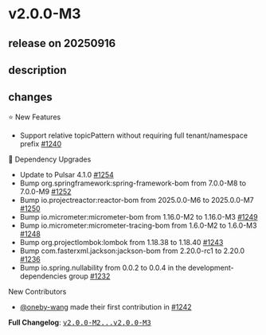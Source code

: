# v2.0.0-M3

## release on 20250916
## description
## changes
⭐ New Features

* Support relative topicPattern without requiring full tenant/namespace prefix <a href="https://github.com/spring-projects/spring-pulsar/issues/1240" data-hovercard-type="issue" data-hovercard-url="/spring-projects/spring-pulsar/issues/1240/hovercard">#1240</a>

🔨 Dependency Upgrades

* Update to Pulsar 4.1.0 <a href="https://github.com/spring-projects/spring-pulsar/pull/1254" data-hovercard-type="pull_request" data-hovercard-url="/spring-projects/spring-pulsar/pull/1254/hovercard">#1254</a>
* Bump org.springframework:spring-framework-bom from 7.0.0-M8 to 7.0.0-M9 <a href="https://github.com/spring-projects/spring-pulsar/pull/1252" data-hovercard-type="pull_request" data-hovercard-url="/spring-projects/spring-pulsar/pull/1252/hovercard">#1252</a>
* Bump io.projectreactor:reactor-bom from 2025.0.0-M6 to 2025.0.0-M7 <a href="https://github.com/spring-projects/spring-pulsar/pull/1250" data-hovercard-type="pull_request" data-hovercard-url="/spring-projects/spring-pulsar/pull/1250/hovercard">#1250</a>
* Bump io.micrometer:micrometer-bom from 1.16.0-M2 to 1.16.0-M3 <a href="https://github.com/spring-projects/spring-pulsar/pull/1249" data-hovercard-type="pull_request" data-hovercard-url="/spring-projects/spring-pulsar/pull/1249/hovercard">#1249</a>
* Bump io.micrometer:micrometer-tracing-bom from 1.6.0-M2 to 1.6.0-M3 <a href="https://github.com/spring-projects/spring-pulsar/pull/1248" data-hovercard-type="pull_request" data-hovercard-url="/spring-projects/spring-pulsar/pull/1248/hovercard">#1248</a>
* Bump org.projectlombok:lombok from 1.18.38 to 1.18.40 <a href="https://github.com/spring-projects/spring-pulsar/pull/1243" data-hovercard-type="pull_request" data-hovercard-url="/spring-projects/spring-pulsar/pull/1243/hovercard">#1243</a>
* Bump com.fasterxml.jackson:jackson-bom from 2.20.0-rc1 to 2.20.0 <a href="https://github.com/spring-projects/spring-pulsar/pull/1236" data-hovercard-type="pull_request" data-hovercard-url="/spring-projects/spring-pulsar/pull/1236/hovercard">#1236</a>
* Bump io.spring.nullability from 0.0.2 to 0.0.4 in the development-dependencies group <a href="https://github.com/spring-projects/spring-pulsar/pull/1232" data-hovercard-type="pull_request" data-hovercard-url="/spring-projects/spring-pulsar/pull/1232/hovercard">#1232</a>

New Contributors

* <a class="user-mention notranslate" data-hovercard-type="user" data-hovercard-url="/users/oneby-wang/hovercard" data-octo-click="hovercard-link-click" data-octo-dimensions="link_type:self" href="https://github.com/oneby-wang">@oneby-wang</a> made their first contribution in <a href="https://github.com/spring-projects/spring-pulsar/pull/1242" data-hovercard-type="pull_request" data-hovercard-url="/spring-projects/spring-pulsar/pull/1242/hovercard">#1242</a>

<strong>Full Changelog</strong>: <a class="commit-link" href="https://github.com/spring-projects/spring-pulsar/compare/v2.0.0-M2...v2.0.0-M3"><tt>v2.0.0-M2...v2.0.0-M3</tt></a>

